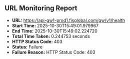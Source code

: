 ## URL Monitoring Report

- **URL:** https://api-gw1-prod1.fisglobal.com/gw/v1/health
- **Start Time:** 2025-10-30T15:49:01.979967
- **End Time:** 2025-10-30T15:49:02.224720
- **Total Time Taken:** 0.244753 seconds
- **HTTP Status Code:** 403
- **Status:** Failure
- **Failure Reason:** HTTP Status Code: 403
